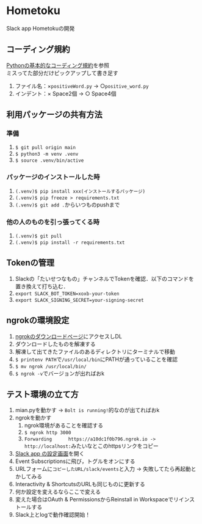 # Hometoku
Slack app Hometokuの開発

## コーディング規約
[Pythonの基本的なコーディング規約](https://pep8-ja.readthedocs.io/ja/latest/)を参照    
ミスってた部分だけピックアップして書き足す
1. ファイル名：×`positiveWord.py` → ○`positive_word.py`
2. インデント：× Space2個 → ○ Space4個

## 利用パッケージの共有方法
### 準備
1. `$ git pull origin main`
2. `$ python3 -m venv .venv`
3. `$ source .venv/bin/active`

### パッケージのインストールした時
1. `(.venv)$ pip install xxx(インストールするパッケージ)`
2. `(.venv)$ pip freeze > requirements.txt`
3. `(.venv)$ git add .`からいつものpushまで

### 他の人のものを引っ張ってくる時
1. `(.venv)$ git pull`
2. `(.venv)$ pip install -r requirements.txt`

## Tokenの管理
1. Slackの「たいせつなもの」チャンネルでTokenを確認．以下のコマンドを置き換えて打ち込む．
2. `export SLACK_BOT_TOKEN=xoxb-your-token`
3. `export SLACK_SIGNING_SECRET=your-signing-secret`

## ngrokの環境設定
1. [ngrokのダウンロードページ](https://ngrok.com/download)にアクセスしDL
2. ダウンロードしたものを解凍する
3. 解凍して出てきたファイルのあるディレクトリにターミナルで移動
4. `$ printenv PATH`で`/usr/local/bin`にPATHが通っていることを確認
5. `$ mv ngrok /usr/local/bin/`
6. `$ ngrok -v`でバージョンが出ればおk

## テスト環境の立て方
1. mian.pyを動かす → `Bolt is running!`的なのが出てればおk
2. ngrokを動かす
    1. ngrok環境があることを確認する
    2. `$ ngrok http 3000`
    3. `Forwarding      https://a10dc1f0b796.ngrok.io -> http://localhost:`みたいなとこのhttpsリンクをコピー
3. [Slack app の設定画面](https://api.slack.com/apps/A0252JRUBU2/general?)を開く
4. Event Subscriptionsに飛び，トグルをオンにする
5. URLフォームに`コピーしたURL/slack/events`と入力 → 失敗してたら再起動とかしてみる
6. Interactivity & ShortcutsのURLも同じものに更新する
7. 何か設定を変えるならここで変える
8. 変えた場合はOAuth & PermissionsからReinstall in Workspaceでリインストールする
9. Slack上とlogで動作確認開始！
